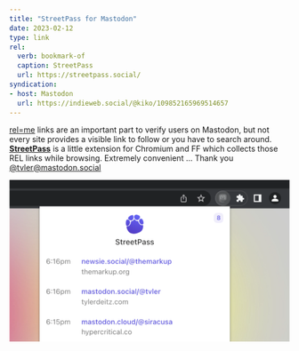 ```yaml
---
title: "StreetPass for Mastodon"
date: 2023-02-12
type: link
rel:
  verb: bookmark-of
  caption: StreetPass
  url: https://streetpass.social/
syndication: 
- host: Mastodon
  url: https://indieweb.social/@kiko/109852165969514657
---
```


[rel=me](http://microformats.org/wiki/rel-me) links are an important part to verify users on Mastodon, but not every site provides a visible link to follow or you have to search around. **[StreetPass](https://streetpass.social/)** is a little extension for Chromium and FF which collects those REL links while browsing. Extremely convenient
... Thank you [@tvler@mastodon.social](https://mastodon.social/@tvler)

![02-12-streetpass](_attachments/02-12-streetpass.png)
